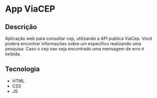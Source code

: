 # App ViaCEP

## Descrição

Aplicação web para consultar cep, utilizando a API publica ViaCep.
Você podera encontrar informações sobre um especifico realizando uma pesquisa. Caso o cep nao seja encontrado uma mensagem de erro é exibida.

## Tecnologia

- HTML
- CSS
- JS
